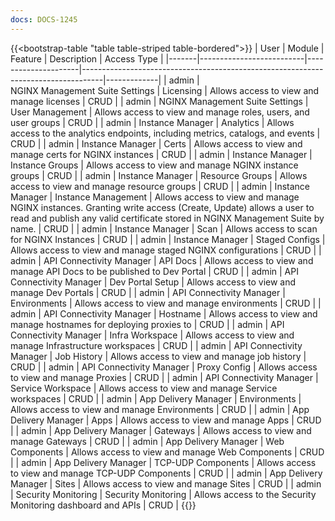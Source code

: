 ```yaml
---
docs: DOCS-1245
---
```


{{<bootstrap-table "table table-striped table-bordered">}}
| User  | Module                   | Feature             | Description         | Access&nbsp;Type |
|-------|--------------------------|---------------------|-----------------------------------------------------------------------------------|-------------|
| admin | NGINX&nbsp;Management&nbsp;Suite&nbsp;Settings                | Licensing                    | Allows access to view and manage licenses          | CRUD |
| admin | NGINX Management Suite Settings                | User Management              | Allows access to view and manage roles, users, and user groups | CRUD |
| admin | Instance Manager         | Analytics           | Allows access to the analytics endpoints, including metrics, catalogs, and events | CRUD |
| admin | Instance Manager         | Certs               | Allows access to view and manage certs for NGINX instances                        | CRUD |
| admin | Instance Manager         | Instance Groups     | Allows access to view and manage NGINX instance groups                            | CRUD |
| admin | Instance Manager         | Resource Groups     | Allows access to view and manage resource groups                                  | CRUD |
| admin | Instance Manager         | Instance Management | Allows access to view and manage NGINX instances. Granting write access (Create, Update) allows a user to read and publish any valid certificate stored in NGINX Management Suite by name. | CRUD |
| admin | Instance Manager         | Scan                | Allows access to scan for NGINX Instances                                         | CRUD |
| admin | Instance Manager         | Staged Configs      | Allows access to view and manage staged NGINX configurations                      | CRUD |
| admin | API Connectivity Manager | API Docs            | Allows access to view and manage API Docs to be published to Dev Portal           | CRUD |
| admin | API Connectivity Manager | Dev Portal Setup    | Allows access to view and manage Dev Portals                                      | CRUD |
| admin | API Connectivity Manager | Environments        | Allows access to view and manage environments                                     | CRUD |
| admin | API Connectivity Manager | Hostname            | Allows access to view and manage hostnames for deploying proxies to               | CRUD |
| admin | API Connectivity Manager | Infra Workspace     | Allows access to view and manage Infrastructure workspaces                        | CRUD |
| admin | API Connectivity Manager | Job History         | Allows access to view and manage job history                                      | CRUD |
| admin | API Connectivity Manager | Proxy Config        | Allows access to view and manage Proxies                                          | CRUD |
| admin | API Connectivity Manager | Service Workspace   | Allows access to view and manage Service workspaces                               | CRUD |
| admin | App Delivery Manager     | Environments        | Allows access to view and manage Environments                                     | CRUD |
| admin | App Delivery Manager     | Apps                | Allows access to view and manage Apps                                             | CRUD |
| admin | App Delivery Manager     | Gateways            | Allows access to view and manage Gateways                                         | CRUD |
| admin | App Delivery Manager     | Web Components      | Allows access to view and manage Web Components                                   | CRUD |
| admin | App Delivery Manager     | TCP-UDP Components  | Allows access to view and manage TCP-UDP Components                               | CRUD |
| admin | App Delivery Manager     | Sites               | Allows access to view and manage Sites                                            | CRUD |
| admin | Security Monitoring      | Security&nbsp;Monitoring | Allows access to the Security Monitoring dashboard and APIs                       | CRUD |
{{</bootstrap-table>}}
